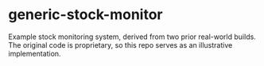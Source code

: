 # generic-stock-monitor
Example stock monitoring system, derived from two prior real-world builds. The original code is proprietary, so this repo serves as an illustrative implementation.
